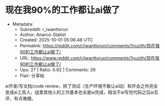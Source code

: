 # 现在我90%的工作都让ai做了

- Metadata:
  - Subreddit: r_iwanttorun
  - Author: Anarco-Statist
  - Created: 2025-10-01 05:06:48 UTC
  - Permalink: https://reddit.com/r/iwanttorun/comments/1nuzith/现在我90的工作都让ai做了/
  - URL: https://www.reddit.com/r/iwanttorun/comments/1nuzith/现在我90的工作都让ai做了/
  - Ups: 27 | Ratio: 0.92 | Comments: 26
  - Flair: 分享帖


ai开发/写文档/code
review，除了测试（生产环境不敢让ai动）和开会之外完全变成ai工具人，组里其他人的工作基本也全是ai完成，相当于ai写完代码之后ai互评，有点难绷。

